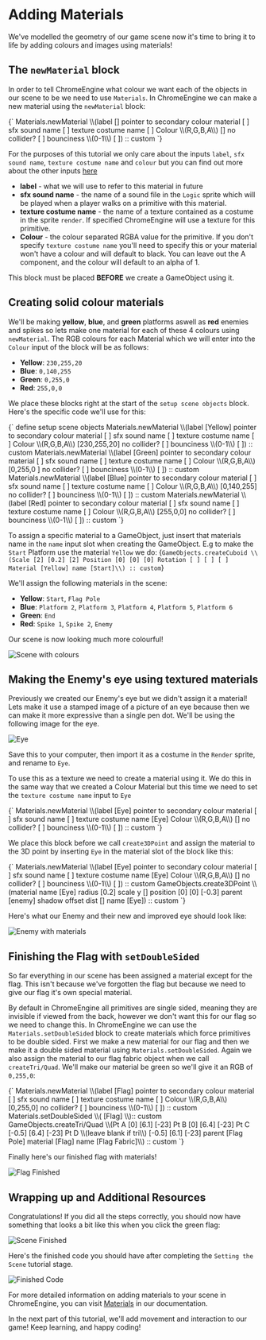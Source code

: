 # Adding Materials

We've modelled the geometry of our game scene now it's time to bring it to life by adding colours and images using materials!

## The `newMaterial` block 

In order to tell ChromeEngine what colour we want each of the objects in our scene to be we need to use `Materials`. In ChromeEngine we can make a new material using the `newMaterial` block:

<ScratchBlocks>
{`
Materials.newMaterial \\(label [] pointer to secondary colour material [ ] sfx sound name [ ] texture costume name [ ] Colour \\(R,G,B,A\\) [] no collider? [ ] bounciness \\(0-1\\) [ ]) :: custom
`}
</ScratchBlocks>

For the purposes of this tutorial we only care about the inputs `label`, `sfx sound name`, `texture costume name` and `colour` but you can find out more about the other inputs [here](/docs/user_docs/Materials)
- **label** - what we will use to refer to this material in future
- **sfx sound name** - the name of a sound file in the `Logic` sprite which will be played when a player walks on a primitive with this material.
- **texture costume name** - the name of a texture contained as a costume in the sprite `render`. If specified ChromeEngine will use a texture for this primitive.
- **Colour** - the colour separated RGBA value for the primitive. If you don't specify `texture costume name` you'll need to specify this or your material won't have a colour and will default to black. You can leave out the A component, and the colour will default to an alpha of 1.

This block must be placed **BEFORE** we create a GameObject using it.

## Creating solid colour materials
We'll be making **yellow**, **blue**, and **green** platforms aswell as **red** enemies and spikes so lets make one material for each of these 4 colours using `newMaterial`. The RGB colours for each Material which we will enter into the `Colour` input of the block will be as follows:

- **Yellow**: `230,255,20`
- **Blue**: `0,140,255`
- **Green**: `0,255,0 `
- **Red**: `255,0,0`

We place these blocks right at the start of the `setup scene objects` block. Here's the specific code we'll use for this:

 <ScratchBlocks>
{`
define setup scene objects
Materials.newMaterial \\(label [Yellow] pointer to secondary colour material [ ] sfx sound name [ ] texture costume name [ ] Colour \\(R,G,B,A\\) [230,255,20] no collider? [ ] bounciness \\(0-1\\) [ ]) :: custom
Materials.newMaterial \\(label [Green] pointer to secondary colour material [ ] sfx sound name [ ] texture costume name [ ] Colour \\(R,G,B,A\\) [0,255,0 ] no collider? [ ] bounciness \\(0-1\\) [ ]) :: custom
Materials.newMaterial \\(label [Blue] pointer to secondary colour material [ ] sfx sound name [ ] texture costume name [ ] Colour \\(R,G,B,A\\) [0,140,255] no collider? [ ] bounciness \\(0-1\\) [ ]) :: custom
Materials.newMaterial \\(label [Red] pointer to secondary colour material [ ] sfx sound name [ ] texture costume name [ ] Colour \\(R,G,B,A\\) [255,0,0] no collider? [ ] bounciness \\(0-1\\) [ ]) :: custom
`}
</ScratchBlocks>

To assign a specific material to a GameObject, just insert that materials name in the `name` input slot when creating the GameObject. E.g to make the `Start` Platform use the material `Yellow` we do:
<ScratchBlocks>
{`
GameObjects.createCuboid \\(Scale [2] [0.2] [2] Position [0] [0] [0] Rotation [ ] [ ] [ ] Material [Yellow] name [Start]\\) :: custom
`}
</ScratchBlocks>

We'll assign the following materials in the scene:

- **Yellow**: `Start`, `Flag Pole`
- **Blue**: `Platform 2`, `Platform 3`, `Platform 4`, `Platform 5`, `Platform 6`
- **Green**: `End`
- **Red**: `Spike 1`, `Spike 2`, `Enemy`

Our scene is now looking much more colourful!

![Scene with colours](media/scene-with-colours.png)

## Making the Enemy's eye using textured materials

Previously we created our Enemy's eye but we didn't assign it a material! Lets make it use a stamped image of a picture of an eye because then we can make it more expressive than a single pen dot. We'll be using the following image for the eye.

![Eye](media/eye.png "Eye")

Save this to your computer, then import it as a costume in the `Render` sprite, and rename to `Eye`.

To use this as a texture we need to create a material using it. We do this in the same way that we created a Colour Material but this time we need to set the `texture costume name` input to `Eye`

 <ScratchBlocks>
{`
Materials.newMaterial \\(label [Eye] pointer to secondary colour material [ ] sfx sound name [ ] texture costume name [Eye] Colour \\(R,G,B,A\\) [] no collider? [ ] bounciness \\(0-1\\) [ ]) :: custom
`}
</ScratchBlocks>

We place this block before we call `create3DPoint` and assign the material to the 3D point by inserting `Eye` in the material slot of the block like this:

 <ScratchBlocks>
{`
Materials.newMaterial \\(label [Eye] pointer to secondary colour material [ ] sfx sound name [ ] texture costume name [Eye] Colour \\(R,G,B,A\\) [] no collider? [ ] bounciness \\(0-1\\) [ ]) :: custom
GameObjects.create3DPoint \\(material name [Eye] radius [0.2] scale y [] position [0] [0] [-0.3] parent [enemy] shadow offset dist [] name [Eye]) :: custom
`}
</ScratchBlocks>

Here's what our Enemy and their new and improved eye should look like:

![Enemy with materials](media/enemy-with-materials.png)

## Finishing the Flag with `setDoubleSided`

So far everything in our scene has been assigned a material except for the flag. This isn't because we've forgotten the flag but because we need to give our flag it's own special material.

By default in ChromeEngine all primitives are single sided, meaning they are invisible if viewed from the back, however we don't want this for our flag so we need to change this. In ChromeEngine we can use the `Materials.setDoubleSided` block to create materials which force primitives to be double sided. First we make a new material for our flag and then we make it a double sided material using `Materials.setDoubleSided`. Again we also assign the material to our flag fabric object when we call `createTri/Quad`. We'll make our material be green so we'll give it an RGB of `0,255,0`:

<ScratchBlocks>
{`
Materials.newMaterial \\(label [Flag] pointer to secondary colour material [ ] sfx sound name [ ] texture costume name [ ] Colour \\(R,G,B,A\\) [0,255,0] no collider? [ ] bounciness \\(0-1\\) [ ]) :: custom
Materials.setDoubleSided \\( [Flag] \\):: custom
GameObjects.createTri/Quad \\(Pt A [0] [6.1] [-23] Pt B [0] [6.4] [-23] Pt C [-0.5] [6.4] [-23] Pt D \\(leave blank if tri\\) [-0.5] [6.1] [-23] parent [Flag Pole] material [Flag] name [Flag Fabric]\\) :: custom
`}
</ScratchBlocks>

Finally here's our finished flag with materials!

![Flag Finished](media/flag-with-materials.png)

## Wrapping up and Additional Resources

Congratulations! If you did all the steps correctly, you should now have something that looks a bit like this when you click the green flag:

![Scene Finished](media/scene-finished-materials.png)

Here's the finished code you should have after completing the `Setting the Scene` tutorial stage.

![Finished Code](media/finished-code-setup-materials.png)

For more detailed information on adding materials to your scene in ChromeEngine, you can visit [Materials](/docs/user_docs/Materials) in our documentation.

In the next part of this tutorial, we'll add movement and interaction to our game! Keep learning, and happy coding!
